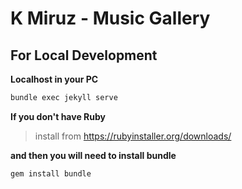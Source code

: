 # K Miruz - Music Gallery

## For Local Development

**Localhost in your PC**

```bash
bundle exec jekyll serve
```


**If you don't have Ruby** 
> install from https://rubyinstaller.org/downloads/


**and then you will need to install bundle** 

```bash
gem install bundle
```
